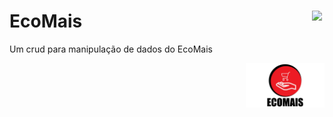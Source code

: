 # EcoMais <a href='https://github.com/marcio1002/CrudEcoMais'><img src='https://simpleicons.org/icons/github.svg?color=#181717&style=flat-square' width=4% align='right'/></a>

Um crud para manipulação de dados  do EcoMais
<div align="right">
    <a href='#'>
        <img width="25%" src="./src/assets/logos-icons/ecomais-logo.png"/>
    </a>
</div>
